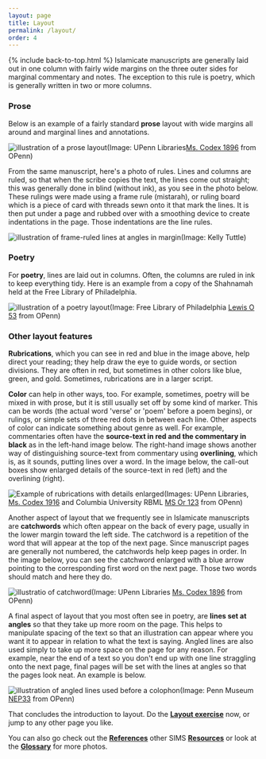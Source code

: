 ```yaml
---
layout: page
title: Layout
permalink: /layout/
order: 4
---
```

{% include back-to-top.html %}
Islamicate manuscripts are generally laid out in one column with fairly wide margins on the three outer sides for marginal commentary and notes. The exception to this rule is poetry, which is generally written in two or more columns.

### Prose

Below is an example of a fairly standard **prose** layout with wide margins all around and marginal lines and annotations.

![illustration of a prose layout](/islamicmss/assets/prose-layout.png)(Image: UPenn Libraries[Ms. Codex 1896](http://openn.library.upenn.edu/Data/0002/html/mscodex1896.html) from OPenn)

From the same manuscript, here's a photo of rules. Lines and columns are ruled, so that when the scribe copies the text, the lines come out straight; this was generally done in blind (without ink), as you see in the photo below. These rulings were made using a frame rule (mistarah), or ruling board which is a piece of card with threads sewn onto it that mark the lines. It is then put under a page and rubbed over with a smoothing device to create indentations in the page. Those indentations are the line rules.

![illustration of frame-ruled lines at angles in margin](/islamicmss/assets/framerule.JPG)(Image: Kelly Tuttle)

### Poetry

For **poetry**, lines are laid out in columns. Often, the columns are ruled in ink to keep everything tidy. Here is an example from a copy of the Shahnamah held at the Free Library of Philadelphia.

![illustration of a poetry layout](/islamicmss/assets/poetry-layout.jpg)(Image: Free Library of Philadelphia [Lewis O 53](http://openn.library.upenn.edu/Data/0023/html/lewis_o_053.html) from OPenn)

### Other layout features

**Rubrications**, which you can see in red and blue in the image above, help direct your reading; they help draw the eye to guide words, or section divisions. They are often in red, but sometimes in other colors like blue, green, and gold. Sometimes, rubrications are in a larger script.

**Color** can help in other ways, too. For example, sometimes, poetry will be mixed in with prose, but it is still usually set off by some kind of marker. This can be words (the actual word 'verse' or 'poem' before a poem begins), or rulings, or simple sets of three red dots in between each line. Other aspects of color can indicate something about genre as well. For example, commentaries often have the **source-text in red and the commentary in black** as in the left-hand image below. The right-hand image shows another way of distinguishing source-text from commentary using **overlining**, which is, as it sounds, putting lines over a word. In the image below, the call-out boxes show enlarged details of the source-text in red (left) and the overlining (right).

![Example of rubrications with details enlarged](/islamicmss/assets/rubrications.jpg)(Images: UPenn Libraries, [Ms. Codex 1916](http://openn.library.upenn.edu/Data/0002/html/mscodex1916.html) and Columbia University RBML [MS Or 123](http://openn.library.upenn.edu/Data/0032/html/ms_or_123.html) from OPenn)

Another aspect of layout that we frequently see in Islamicate manuscripts are **catchwords** which often appear on the back of every page, usually in the lower margin toward the left side. The catchword is a repetition of the word that will appear at the top of the next page. Since manuscript pages are generally not numbered, the catchwords help keep pages in order. In the image below, you can see the catchword enlarged with a blue arrow pointing to the corresponding first word on the next page. Those two words should match and here they do.

![illustratio of catchword](/islamicmss/assets/catchwords.jpg)(Image: UPenn Libraries [Ms. Codex 1896](http://openn.library.upenn.edu/Data/0002/html/mscodex1896.html) from OPenn)

A final aspect of layout that you most often see in poetry, are **lines set at angles** so that they take up more room on the page. This helps to manipulate spacing of the text so that an illustration can appear where you want it to appear in relation to what the text is saying. Angled lines are also used simply to take up more space on the page for any reason. For example, near the end of a text so you don't end up with one line straggling onto the next page, final pages will be set with the lines at angles so that the pages look neat. An example is below.

![illustration of angled lines used before a colophon](/islamicmss/assets/nep33-colophon.jpg)(Image: Penn Museum [NEP33](http://openn.library.upenn.edu/Data/0016/html/NEP33.html) from OPenn)

That concludes the introduction to layout. Do the [**Layout exercise**](https://forms.gle/5b23curSPZX7xUuG8) now, or jump to any other page you like.

You can also go check out the [**References**](/islamicmss/references/) other SIMS [**Resources**](/islamicmss/resources/) or look at the [**Glossary**](/islamicmss/glossary/) for more photos. 
